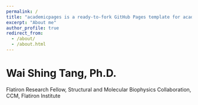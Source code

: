 ```yaml
---
permalink: /
title: "academicpages is a ready-to-fork GitHub Pages template for academic personal websites"
excerpt: "About me"
author_profile: true
redirect_from: 
  - /about/
  - /about.html
---
```


Wai Shing Tang, Ph.D.
======
Flatiron Research Fellow, Structural and Molecular Biophysics Collaboration, CCM, Flatiron Institute

<!-- Wai Shing Tang joined the Flatiron Institute in June 2022 as a Flatiron Research Fellow in the Center for Computational Mathematics and Structural and Molecular Biophysics (SMB) Collaboration. His research involves the development of novel mathematical and computational methods to characterize protein structural dynamics with molecular dynamics simulations. Wai holds a Ph.D. in Physics from Brown University and a B.Sc. in Physics from the Chinese University of Hong Kong. -->

